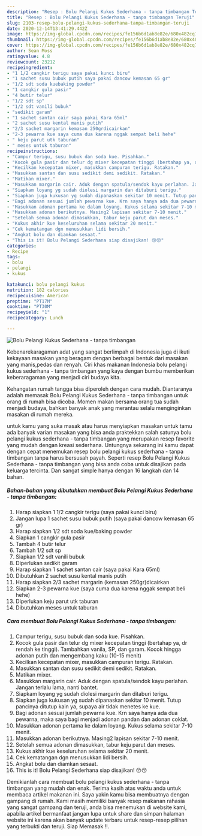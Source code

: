 ```yaml
---
description: "Resep : Bolu Pelangi Kukus Sederhana - tanpa timbangan Teruji"
title: "Resep : Bolu Pelangi Kukus Sederhana - tanpa timbangan Teruji"
slug: 2103-resep-bolu-pelangi-kukus-sederhana-tanpa-timbangan-teruji
date: 2020-12-14T13:41:29.442Z
image: https://img-global.cpcdn.com/recipes/fe156b6d1ab8e82e/680x482cq70/bolu-pelangi-kukus-sederhana-tanpa-timbangan-foto-resep-utama.jpg
thumbnail: https://img-global.cpcdn.com/recipes/fe156b6d1ab8e82e/680x482cq70/bolu-pelangi-kukus-sederhana-tanpa-timbangan-foto-resep-utama.jpg
cover: https://img-global.cpcdn.com/recipes/fe156b6d1ab8e82e/680x482cq70/bolu-pelangi-kukus-sederhana-tanpa-timbangan-foto-resep-utama.jpg
author: Sean Moss
ratingvalue: 4.8
reviewcount: 23212
recipeingredient:
- "1 1/2 cangkir terigu saya pakai kunci biru"
- "1 sachet susu bubuk putih saya pakai dancow kemasan 65 gr"
- "1/2 sdt soda kuebaking powder"
- "1 cangkir gula pasir"
- "4 butir telur"
- "1/2 sdt sp"
- "1/2 sdt vanili bubuk"
- "sedikit garam"
- "1 sachet santan cair saya pakai Kara 65ml"
- "2 sachet susu kental manis putih"
- "2/3 sachet margarin kemasan 250grdicairkan"
- "2-3 pewarna kue saya cuma dua karena nggak sempat beli hehe"
- " keju parut utk taburan"
- " meses untuk taburan"
recipeinstructions:
- "Campur terigu, susu bubuk dan soda kue. Pisahkan."
- "Kocok gula pasir dan telur dg mixer kecepatan tinggi (bertahap ya, dr rendah ke tinggi). Tambahkan vanila, SP, dan garam. Kocok hingga adonan putih dan mengembang kaku (10-15 menit)"
- "Kecilkan kecepatan mixer, masukkan campuran terigu. Ratakan."
- "Masukkan santan dan susu sedikit demi sedikit. Ratakan."
- "Matikan mixer."
- "Masukkan margarin cair. Aduk dengan spatula/sendok kayu perlahan. Jangan terlalu lama, nanti bantet."
- "Siapkam loyang yg sudah diolesi margarin dan ditaburi terigu."
- "Siapkan juga kukusan yg sudah dipanaskan sekitar 10 menit. Tutup pancinya ditutup kain ya, supaya air tidak menetes ke kue."
- "Bagi adonan sesuai jumlah pewarna kue. Krn saya hanya ada dua pewarna, maka saya bagi menjadi adonan pandan dan adonan coklat."
- "Masukkan adonan pertama ke dalam loyang. Kukus selama sekitar 7-10 menit."
- "Masukkan adonan berikutnya. Masing2 lapisan sekitar 7-10 menit."
- "Setelah semua adonan dimasukkan, tabur keju parut dan meses."
- "Kukus akhir kue keseluruhan selama sekitar 20 menit."
- "Cek kematangan dgn menusukkan lidi bersih."
- "Angkat bolu dan diamkan sesaat."
- "This is it! Bolu Pelangi Sederhana siap disajikan! 😚😚"
categories:
- Recipe
tags:
- bolu
- pelangi
- kukus

katakunci: bolu pelangi kukus 
nutrition: 182 calories
recipecuisine: American
preptime: "PT17M"
cooktime: "PT30M"
recipeyield: "1"
recipecategory: Lunch

---
```



![Bolu Pelangi Kukus Sederhana - tanpa timbangan](https://img-global.cpcdn.com/recipes/fe156b6d1ab8e82e/680x482cq70/bolu-pelangi-kukus-sederhana-tanpa-timbangan-foto-resep-utama.jpg)

Kebenarekaragaman adat yang sangat berlimpah di Indonesia juga di ikuti kekayaan masakan yang beragam dengan berbagai bentuk dari masakan yang manis,pedas dan renyah. Ciri khas makanan Indonesia bolu pelangi kukus sederhana - tanpa timbangan yang kaya dengan bumbu memberikan keberaragaman yang menjadi ciri budaya kita.


Kehangatan rumah tangga bisa diperoleh dengan cara mudah. Diantaranya adalah memasak Bolu Pelangi Kukus Sederhana - tanpa timbangan untuk orang di rumah bisa dicoba. Momen makan bersama orang tua sudah menjadi budaya, bahkan banyak anak yang merantau selalu menginginkan masakan di rumah mereka.



untuk kamu yang suka masak atau harus menyiapkan masakan untuk tamu ada banyak varian masakan yang bisa anda praktekkan salah satunya bolu pelangi kukus sederhana - tanpa timbangan yang merupakan resep favorite yang mudah dengan kreasi sederhana. Untungnya sekarang ini kamu dapat dengan cepat menemukan resep bolu pelangi kukus sederhana - tanpa timbangan tanpa harus bersusah payah.
Seperti resep Bolu Pelangi Kukus Sederhana - tanpa timbangan yang bisa anda coba untuk disajikan pada keluarga tercinta. Dan sangat simple hanya dengan 16 langkah dan 14 bahan.


<!--inarticleads1-->

##### Bahan-bahan yang dibutuhkan membuat Bolu Pelangi Kukus Sederhana - tanpa timbangan:

1. Harap siapkan 1 1/2 cangkir terigu (saya pakai kunci biru)
1. Jangan lupa 1 sachet susu bubuk putih (saya pakai dancow kemasan 65 gr)
1. Harap siapkan 1/2 sdt soda kue/baking powder
1. Siapkan 1 cangkir gula pasir
1. Tambah 4 butir telur
1. Tambah 1/2 sdt sp
1. Siapkan 1/2 sdt vanili bubuk
1. Diperlukan sedikit garam
1. Harap siapkan 1 sachet santan cair (saya pakai Kara 65ml)
1. Dibutuhkan 2 sachet susu kental manis putih
1. Harap siapkan 2/3 sachet margarin (kemasan 250gr)dicairkan
1. Siapkan 2-3 pewarna kue (saya cuma dua karena nggak sempat beli hehe)
1. Diperlukan  keju parut utk taburan
1. Dibutuhkan  meses untuk taburan




<!--inarticleads2-->

##### Cara membuat  Bolu Pelangi Kukus Sederhana - tanpa timbangan:

1. Campur terigu, susu bubuk dan soda kue. Pisahkan.
1. Kocok gula pasir dan telur dg mixer kecepatan tinggi (bertahap ya, dr rendah ke tinggi). Tambahkan vanila, SP, dan garam. Kocok hingga adonan putih dan mengembang kaku (10-15 menit)
1. Kecilkan kecepatan mixer, masukkan campuran terigu. Ratakan.
1. Masukkan santan dan susu sedikit demi sedikit. Ratakan.
1. Matikan mixer.
1. Masukkan margarin cair. Aduk dengan spatula/sendok kayu perlahan. Jangan terlalu lama, nanti bantet.
1. Siapkam loyang yg sudah diolesi margarin dan ditaburi terigu.
1. Siapkan juga kukusan yg sudah dipanaskan sekitar 10 menit. Tutup pancinya ditutup kain ya, supaya air tidak menetes ke kue.
1. Bagi adonan sesuai jumlah pewarna kue. Krn saya hanya ada dua pewarna, maka saya bagi menjadi adonan pandan dan adonan coklat.
1. Masukkan adonan pertama ke dalam loyang. Kukus selama sekitar 7-10 menit.
1. Masukkan adonan berikutnya. Masing2 lapisan sekitar 7-10 menit.
1. Setelah semua adonan dimasukkan, tabur keju parut dan meses.
1. Kukus akhir kue keseluruhan selama sekitar 20 menit.
1. Cek kematangan dgn menusukkan lidi bersih.
1. Angkat bolu dan diamkan sesaat.
1. This is it! Bolu Pelangi Sederhana siap disajikan! 😚😚




Demikianlah cara membuat bolu pelangi kukus sederhana - tanpa timbangan yang mudah dan enak. Terima kasih atas waktu anda untuk membaca artikel makanan ini. Saya yakin kamu bisa membuatnya dengan gampang di rumah. Kami masih memiliki banyak resep makanan rahasia yang sangat gampang dan teruji, anda bisa menemukan di website kami, apabila artikel bermanfaat jangan lupa untuk share dan simpan halaman website ini karena akan banyak update terbaru untuk resep-resep pilihan yang terbukti dan teruji. Siap Memasak !!. 
